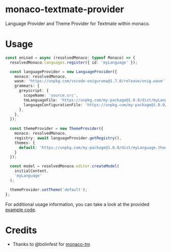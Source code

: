 # monaco-textmate-provider

Language Provider and Theme Provider for Textmate within monaco.

# Usage

```ts
const onLoad = async (resolvedMonaco: typeof Monaco) => {
  resolvedMonaco.languages.register({ id: 'myLanguage' });

  const languageProvider = new LanguageProvider({
    monaco: resolvedMonaco,
    wasm: 'https://unpkg.com/vscode-oniguruma@1.7.0/release/onig.wasm',
    grammars: {
      greyscript: {
        scopeName: 'source.src',
        tmLanguageFile: 'https://unpkg.com/my-package@1.0.0/dist/myLanguage.tmLanguage.json',
        languageConfigurationFile: 'https://unpkg.com/my-package@1.0.0/dist/myLanguageConfig.json',
      },
    },
  });
  
  const themeProvider = new ThemeProvider({
    monaco: resolvedMonaco,
    registry: await languageProvider.getRegistry(),
    themes: {
      default: 'https://unpkg.com/my-package@1.0.0/dist/myLanguage.theme.json',
    }
  });

  const model = resolvedMonaco.editor.createModel(
    initialContent,
    'myLanguage'
  );

  themeProvider.setTheme('default');
};
```

For additional usage information, you can take a look at the provided [example code](/example).

# Credits

- Thanks to @bolinfest for [monaco-tm](https://github.com/bolinfest/monaco-tm)